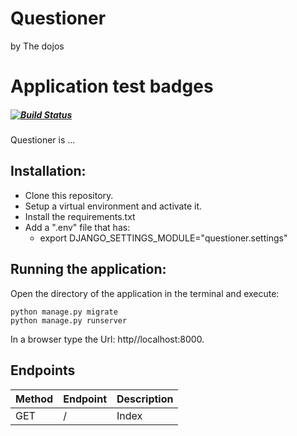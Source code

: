 # Questioner
by The dojos

# Application test badges
##### [![Build Status](https://travis-ci.org/AtamaZack/questioner.svg?branch=develop)](https://travis-ci.org/AtamaZack/questioner)

Questioner is ...


## Installation:
  - Clone this repository.
  - Setup a virtual environment and activate it.
  - Install the requirements.txt
  - Add a ".env" file that has:
    - export DJANGO_SETTINGS_MODULE="questioner.settings"


## Running the application:
  Open the directory of the application in the terminal and execute:

    python manage.py migrate
    python manage.py runserver
    
  In a browser type the Url: http//localhost:8000.


## Endpoints
| Method | Endpoint | Description |
| ------ | -------- | ----------- |
| GET    | /        | Index       |

